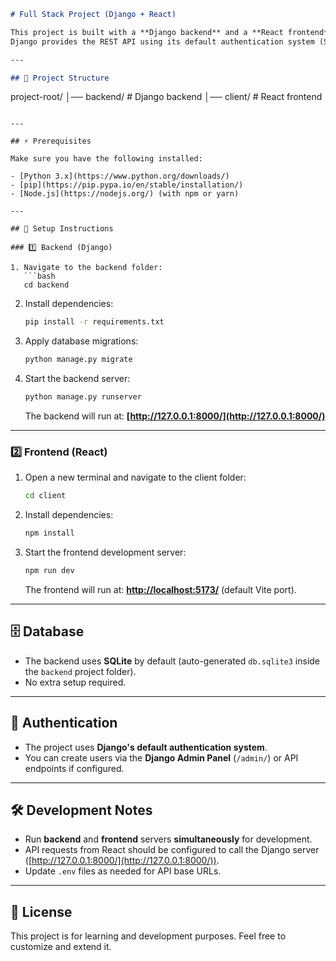 ```markdown
# Full Stack Project (Django + React)

This project is built with a **Django backend** and a **React frontend**.  
Django provides the REST API using its default authentication system (SQLite as the database), while React serves as the client-side application.

---

## 📂 Project Structure

```

project-root/
│── backend/   # Django backend
│── client/    # React frontend

````

---

## ⚡ Prerequisites

Make sure you have the following installed:

- [Python 3.x](https://www.python.org/downloads/)
- [pip](https://pip.pypa.io/en/stable/installation/)
- [Node.js](https://nodejs.org/) (with npm or yarn)

---

## 🚀 Setup Instructions

### 1️⃣ Backend (Django)

1. Navigate to the backend folder:
   ```bash
   cd backend
````

2. Install dependencies:

   ```bash
   pip install -r requirements.txt
   ```

3. Apply database migrations:

   ```bash
   python manage.py migrate
   ```

4. Start the backend server:

   ```bash
   python manage.py runserver
   ```

   The backend will run at: **[http://127.0.0.1:8000/](http://127.0.0.1:8000/)**

---

### 2️⃣ Frontend (React)

1. Open a new terminal and navigate to the client folder:

   ```bash
   cd client
   ```

2. Install dependencies:

   ```bash
   npm install
   ```

3. Start the frontend development server:

   ```bash
   npm run dev
   ```

   The frontend will run at: **[http://localhost:5173/](http://localhost:5173/)** (default Vite port).

---

## 🗄️ Database

* The backend uses **SQLite** by default (auto-generated `db.sqlite3` inside the `backend` project folder).
* No extra setup required.

---

## 🔑 Authentication

* The project uses **Django's default authentication system**.
* You can create users via the **Django Admin Panel** (`/admin/`) or API endpoints if configured.

---

## 🛠️ Development Notes

* Run **backend** and **frontend** servers **simultaneously** for development.
* API requests from React should be configured to call the Django server ([http://127.0.0.1:8000/](http://127.0.0.1:8000/)).
* Update `.env` files as needed for API base URLs.

---

## 📜 License

This project is for learning and development purposes.
Feel free to customize and extend it.

```
